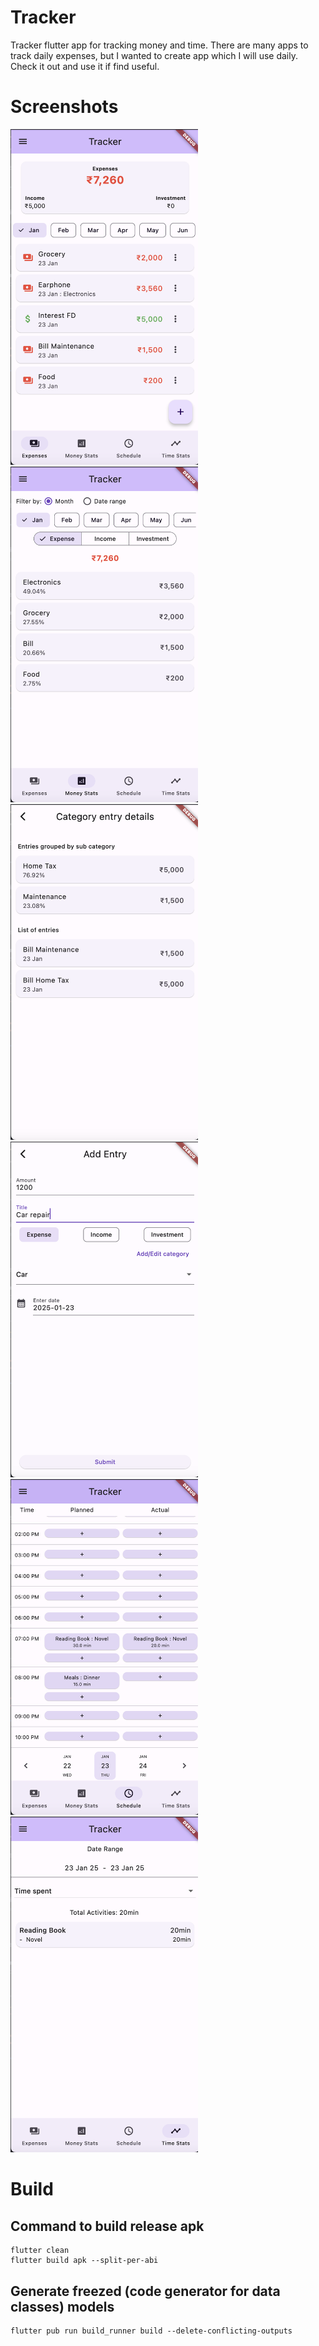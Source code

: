 # Tracker
Tracker flutter app for tracking money and time. There are many apps to track daily expenses, but I wanted to create app which I will use daily. Check it out and use it if find useful.

# Screenshots
<img src="./screenshots/Screenshot%202025-01-23%20at%208.08.22%20PM.png" width=300 > <img src="./screenshots/Screenshot%202025-01-23%20at%208.08.50%20PM.png" width=300>
<img src="./screenshots/Screenshot%202025-01-23%20at%208.09.53%20PM.png" width=300> <img src="./screenshots/Screenshot%202025-01-23%20at%208.11.29%20PM.png" width=300>
<img src="./screenshots/Screenshot%202025-01-23%20at%208.12.24%20PM.png" width=300> <img src="./screenshots/Screenshot%202025-01-23%20at%208.12.34%20PM.png" width=300>

# Build
## Command to build release apk
```
flutter clean
flutter build apk --split-per-abi
```
## Generate freezed (code generator for data classes) models
```
flutter pub run build_runner build --delete-conflicting-outputs
```
